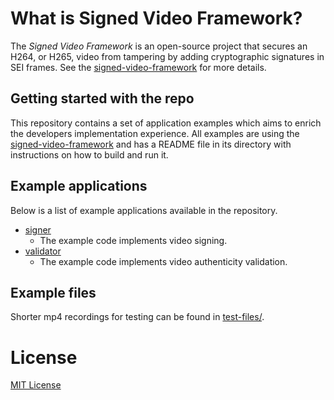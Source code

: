 # What is Signed Video Framework?
The *Signed Video Framework* is an open-source project that secures an H264, or H265, video from tampering by adding cryptographic signatures in SEI frames. See the [signed-video-framework](https://github.com/AxisCommunications/signed-video-framework) for more details.

## Getting started with the repo
This repository contains a set of application examples which aims to enrich the developers implementation experience. All examples are using the [signed-video-framework](https://github.com/AxisCommunications/signed-video-framework) and has a README file in its directory with instructions on how to build and run it.

## Example applications
Below is a list of example applications available in the repository.
- [signer](./apps/signer/)
  - The example code implements video signing.
- [validator](./apps/validator/)
  - The example code implements video authenticity validation.

## Example files
Shorter mp4 recordings for testing can be found in [test-files/](./test-files/).

# License
[MIT License](./LICENSE)
